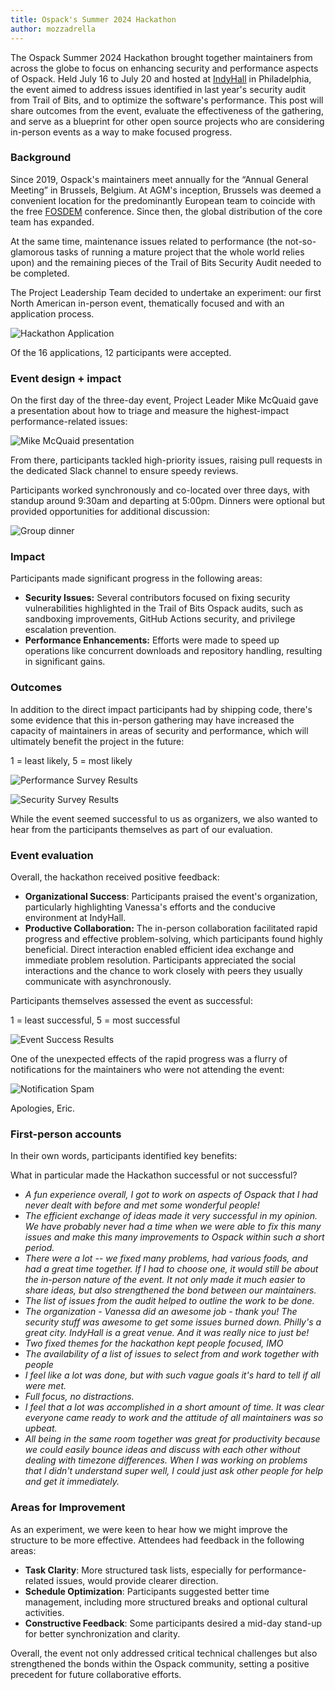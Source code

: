 ```yaml
---
title: Ospack's Summer 2024 Hackathon
author: mozzadrella
---
```


The Ospack Summer 2024 Hackathon brought together maintainers from across the globe to focus on enhancing security and performance aspects of Ospack. Held July 16 to July 20 and hosted at [IndyHall](https://indyhall.org/) in Philadelphia, the event aimed to address issues identified in last year's security audit from Trail of Bits, and to optimize the software's performance. This post will share outcomes from the event, evaluate the effectiveness of the gathering, and serve as a blueprint for other open source projects who are considering in-person events as a way to make focused progress.

### Background

Since 2019, Ospack's maintainers meet annually for the “Annual General Meeting” in Brussels, Belgium. At AGM's inception, Brussels was deemed a convenient location for the predominantly European team to coincide with the free [FOSDEM](https://fosdem.org/) conference. Since then, the global distribution of the core team has expanded.

At the same time, maintenance issues related to performance (the not-so-glamorous tasks of running a mature project that the whole world relies upon) and the remaining pieces of the Trail of Bits Security Audit needed to be completed.

The Project Leadership Team decided to undertake an experiment: our first North American in-person event, thematically focused and with an application process.

![Hackathon Application](/assets/img/blog/ospack-summer-2024-hackathon/application.png)

Of the 16 applications, 12 participants were accepted.

### Event design + impact

On the first day of the three-day event, Project Leader Mike McQuaid gave a presentation about how to triage and measure the highest-impact performance-related issues:

![Mike McQuaid presentation](/assets/img/blog/ospack-summer-2024-hackathon/mike.jpg)

From there, participants tackled high-priority issues, raising pull requests in the dedicated Slack channel to ensure speedy reviews.

Participants worked synchronously and co-located over three days, with standup around 9:30am and departing at 5:00pm. Dinners were optional but provided opportunities for additional discussion:

![Group dinner](/assets/img/blog/ospack-summer-2024-hackathon/dinner.jpg)

### Impact

Participants made significant progress in the following areas:

* **Security Issues:** Several contributors focused on fixing security vulnerabilities highlighted in the Trail of Bits Ospack audits, such as sandboxing improvements, GitHub Actions security, and privilege escalation prevention.
* **Performance Enhancements:** Efforts were made to speed up operations like concurrent downloads and repository handling, resulting in significant gains.

### Outcomes

In addition to the direct impact participants had by shipping code, there's some evidence that this in-person gathering may have increased the capacity of maintainers in areas of security and performance, which will ultimately benefit the project in the future:

1 = least likely, 5 = most likely

![Performance Survey Results](/assets/img/blog/ospack-summer-2024-hackathon/performance.png)

![Security Survey Results](/assets/img/blog/ospack-summer-2024-hackathon/security.png)

While the event seemed successful to us as organizers, we also wanted to hear from the participants themselves as part of our evaluation.

### Event evaluation

Overall, the hackathon received positive feedback:

* **Organizational Success**: Participants praised the event's organization, particularly highlighting Vanessa's efforts and the conducive environment at IndyHall.
* **Productive Collaboration:** The in-person collaboration facilitated rapid progress and effective problem-solving, which participants found highly beneficial. Direct interaction enabled efficient idea exchange and immediate problem resolution. Participants appreciated the social interactions and the chance to work closely with peers they usually communicate with asynchronously.

Participants themselves assessed the event as successful:

1 = least successful, 5 = most successful

![Event Success Results](/assets/img/blog/ospack-summer-2024-hackathon/evaluation.png)

One of the unexpected effects of the rapid progress was a flurry of notifications for the maintainers who were not attending the event:

![Notification Spam](/assets/img/blog/ospack-summer-2024-hackathon/notifications.png)

Apologies, Eric.

### First-person accounts

In their own words, participants identified key benefits:

What in particular made the Hackathon successful or not successful?

* _A fun experience overall, I got to work on aspects of Ospack that I had never dealt with before and met some wonderful people!_
* _The efficient exchange of ideas made it very successful in my opinion. We have probably never had a time when we were able to fix this many issues and make this many improvements to Ospack within such a short period._
* _There were a lot -- we fixed many problems, had various foods, and had a great time together. If I had to choose one, it would still be about the in-person nature of the event. It not only made it much easier to share ideas, but also strengthened the bond between our maintainers._
* _The list of issues from the audit helped to outline the work to be done._
* _The organization - Vanessa did an awesome job - thank you! The security stuff was awesome to get some issues burned down. Philly's a great city. IndyHall is a great venue. And it was really nice to just be!_
* _Two fixed themes for the hackathon kept people focused, IMO_
* _The availability of a list of issues to select from and work together with people_
* _I feel like a lot was done, but with such vague goals it's hard to tell if all were met._
* _Full focus, no distractions._
* _I feel that a lot was accomplished in a short amount of time. It was clear everyone came ready to work and the attitude of all maintainers was so upbeat._
* _All being in the same room together was great for productivity because we could easily bounce ideas and discuss with each other without dealing with timezone differences. When I was working on problems that I didn't understand super well, I could just ask other people for help and get it immediately._

### Areas for Improvement

As an experiment, we were keen to hear how we might improve the structure to be more effective. Attendees had feedback in the following areas:

* **Task Clarity**: More structured task lists, especially for performance-related issues, would provide clearer direction.
* **Schedule Optimization**: Participants suggested better time management, including more structured breaks and optional cultural activities.
* **Constructive Feedback**: Some participants desired a mid-day stand-up for better synchronization and clarity.

Overall, the event not only addressed critical technical challenges but also strengthened the bonds within the Ospack community, setting a positive precedent for future collaborative efforts.
